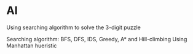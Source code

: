 # AI
Using searching algorithm to solve the 3-digit puzzle

Searching algorithm: BFS, DFS, IDS, Greedy, A* and Hill-climbing
Using Manhattan hueristic
